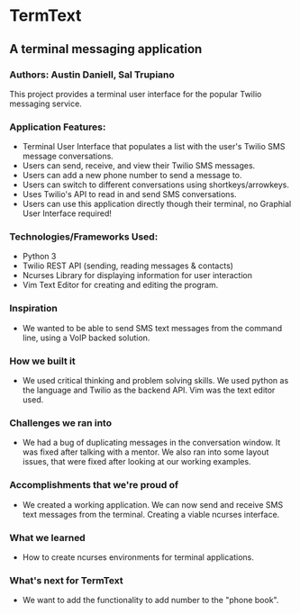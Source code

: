 # TermText

## A terminal messaging application
### Authors: Austin Daniell, Sal Trupiano

This project provides a terminal user interface for the popular Twilio messaging service. 
### Application Features:
- Terminal User Interface that populates a list with the user's Twilio SMS message conversations.
- Users can send, receive, and view their Twilio SMS messages.
- Users can add a new phone number to send a message to.
- Users can switch to different conversations using shortkeys/arrowkeys.
- Uses Twilio's API to read in and send SMS conversations.
- Users can use this application directly though their terminal, no Graphial User Interface required!

### Technologies/Frameworks Used:
- Python 3
- Twilio REST API (sending, reading messages & contacts)
- Ncurses Library for displaying information for user interaction
- Vim Text Editor for creating and editing the program.

### Inspiration
- We wanted to be able to send SMS text messages from the command line, using a VoIP backed solution.

### How we built it
- We used critical thinking and problem solving skills. We used python as the language and Twilio as the backend API. Vim was the text editor used.

### Challenges we ran into
- We had a bug of duplicating messages in the conversation window. It was fixed after talking with a mentor. We also ran into some layout issues, that were fixed after looking at our working examples.

### Accomplishments that we're proud of
- We created a working application. We can now send and receive SMS text messages from the terminal. Creating a viable ncurses interface.

### What we learned
- How to create ncurses environments for terminal applications.

### What's next for TermText
- We want to add the functionality to add number to the "phone book".
